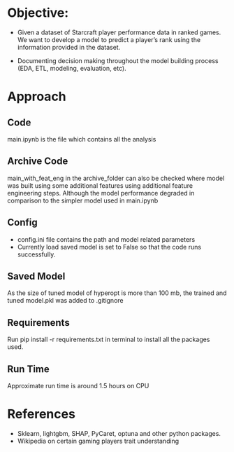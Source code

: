 # Objective:

- Given a dataset of Starcraft player performance data in ranked games. We want
to develop a model to predict a player’s rank using the information provided in the
dataset.

- Documenting decision making throughout the model building process (EDA, ETL,
modeling, evaluation, etc).

# Approach

## Code
main.ipynb is the file which contains all the analysis

## Archive Code
main_with_feat_eng in the archive_folder can also be checked where model was built using some additional features using additional feature engineering steps. Although the model performance degraded in comparison to the simpler model used in main.ipynb

## Config
- config.ini file contains the path and model related parameters
- Currently load saved model is set to False so that the code runs successfully. 

## Saved Model
As the size of tuned model of hyperopt is more than 100 mb, the trained and tuned model.pkl was added to .gitignore

## Requirements
Run pip install -r requirements.txt in terminal to install all the packages used.

## Run Time
Approximate run time is around 1.5 hours on CPU

# References

- Sklearn, lightgbm, SHAP, PyCaret, optuna and other python packages.
- Wikipedia on certain gaming players trait understanding
 
